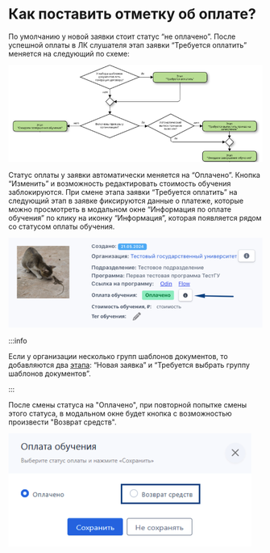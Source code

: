 # Как поставить отметку об оплате?

По умолчанию у новой заявки стоит статус “не оплачено”. После успешной оплаты в ЛК слушателя этап заявки “Требуется оплатить” меняется на следующий по схеме:

&#x20;

![](<../.gitbook/assets/image (37).png>)

Статус оплаты у заявки автоматически меняется на “Оплачено”. Кнопка “Изменить” и возможность редактировать стоимость обучения заблокируются. При смене этапа заявки “Требуется оплатить” на следующий этап в заявке фиксируются данные о платеже, которые можно просмотреть в модальном окне “Информация по оплате обучения” по клику на иконку “Информация”, которая появляется рядом со статусом оплаты обучения.

![](<../.gitbook/assets/image (38).png>)

:::info

Если у организации несколько групп шаблонов документов, то добавляются два [этапа](../slushateli/zayavki/etapy-raboty-s-zayavkoi.md): “Новая заявка” и “Требуется выбрать группу шаблонов документов”.

:::

После смены статуса на "Оплачено", при повторной попытке смены этого статуса, в модальном окне будет кнопка с возможностью произвести "Возврат средств".

![](<../.gitbook/assets/image (159).png>)
